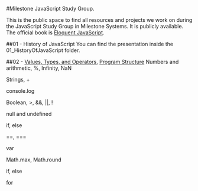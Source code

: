 #Milestone JavaScript Study Group.

This is the public space to find all resources and projects we work on during the JavaScript Study Group in Milestone Systems. It is publicly available. The official book is [Eloquent JavaScript](http://eloquentjavascript.net/index.html). 

##01 - History of JavaScript
You can find the presentation inside the 01_HistoryOfJavaScript folder.

##02 - [Values, Types, and Operators](http://eloquentjavascript.net/01_values.html), [Program Structure](http://eloquentjavascript.net/02_program_structure.html)
Numbers and arithmetic, %, Infinity, NaN

Strings, +

console.log

Boolean, >, &&, ||, !

null and undefined

if, else

==, ===


var

Math.max, Math.round

if, else

for